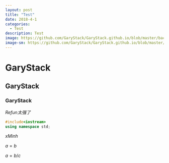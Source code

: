 ```yaml
---
layout: post
title: "Test"
date: 2018-4-1
categories:
  - Test
description: Test
image: https://github.com/GaryStack/GaryStack.github.io/blob/master/background/%E6%98%9F%E7%A9%BA/timg%20(1).jpg?raw=true
image-sm: https://github.com/GaryStack/GaryStack.github.io/blob/master/background/%E6%98%9F%E7%A9%BA/timg%20(1).jpg?raw=true
---
```


# GaryStack

## GaryStack

### GaryStack


*Refun太强了*

```cpp
#include<iostream>
using namespace std;
```

$xMinh$

$a=b%2$

$a=b/c$

